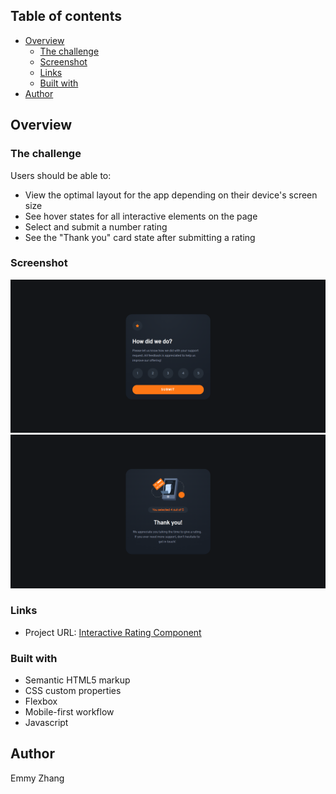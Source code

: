 ## Table of contents

- [Overview](#overview)
  - [The challenge](#the-challenge)
  - [Screenshot](#screenshot)
  - [Links](#links)
  - [Built with](#built-with)
- [Author](#author)

## Overview

### The challenge

Users should be able to:

- View the optimal layout for the app depending on their device's screen size
- See hover states for all interactive elements on the page
- Select and submit a number rating
- See the "Thank you" card state after submitting a rating

### Screenshot

![Rating State](./screenshot1.png)
![Thank You State](./screenshot2.png)

### Links

- Project URL: [Interactive Rating Component](https://emmyz.github.io/interactive-rating-component/)

### Built with

- Semantic HTML5 markup
- CSS custom properties
- Flexbox
- Mobile-first workflow
- Javascript

## Author

Emmy Zhang

